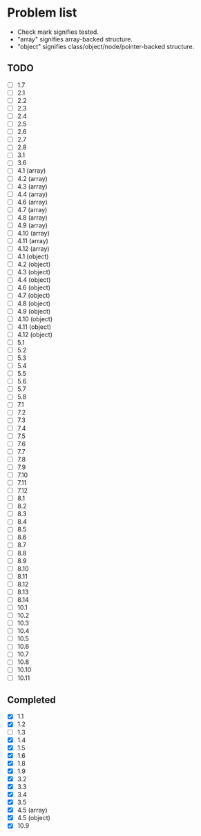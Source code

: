 # Problem list

* Check mark signifies tested.
* "array" signifies array-backed structure.
* "object" signifies class/object/node/pointer-backed structure.

## TODO

- [ ] 1.7
- [ ] 2.1
- [ ] 2.2
- [ ] 2.3
- [ ] 2.4
- [ ] 2.5
- [ ] 2.6
- [ ] 2.7
- [ ] 2.8
- [ ] 3.1
- [ ] 3.6
- [ ] 4.1 (array)
- [ ] 4.2 (array)
- [ ] 4.3 (array)
- [ ] 4.4 (array)
- [ ] 4.6 (array)
- [ ] 4.7 (array)
- [ ] 4.8 (array)
- [ ] 4.9 (array)
- [ ] 4.10 (array)
- [ ] 4.11 (array)
- [ ] 4.12 (array)
- [ ] 4.1 (object)
- [ ] 4.2 (object)
- [ ] 4.3 (object)
- [ ] 4.4 (object)
- [ ] 4.6 (object)
- [ ] 4.7 (object)
- [ ] 4.8 (object)
- [ ] 4.9 (object)
- [ ] 4.10 (object)
- [ ] 4.11 (object)
- [ ] 4.12 (object)
- [ ] 5.1
- [ ] 5.2
- [ ] 5.3
- [ ] 5.4
- [ ] 5.5
- [ ] 5.6
- [ ] 5.7
- [ ] 5.8
- [ ] 7.1
- [ ] 7.2
- [ ] 7.3
- [ ] 7.4
- [ ] 7.5
- [ ] 7.6
- [ ] 7.7
- [ ] 7.8
- [ ] 7.9
- [ ] 7.10
- [ ] 7.11
- [ ] 7.12
- [ ] 8.1
- [ ] 8.2
- [ ] 8.3
- [ ] 8.4
- [ ] 8.5
- [ ] 8.6
- [ ] 8.7
- [ ] 8.8
- [ ] 8.9
- [ ] 8.10
- [ ] 8.11
- [ ] 8.12
- [ ] 8.13
- [ ] 8.14
- [ ] 10.1
- [ ] 10.2
- [ ] 10.3
- [ ] 10.4
- [ ] 10.5
- [ ] 10.6
- [ ] 10.7
- [ ] 10.8
- [ ] 10.10
- [ ] 10.11

## Completed

- [x] 1.1
- [x] 1.2
- [ ] 1.3
- [x] 1.4
- [x] 1.5
- [x] 1.6
- [x] 1.8
- [x] 1.9
- [x] 3.2
- [x] 3.3
- [x] 3.4
- [x] 3.5
- [x] 4.5 (array)
- [x] 4.5 (object)
- [x] 10.9
